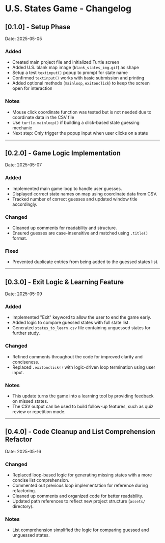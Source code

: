 # U.S. States Game - Changelog

## [0.1.0] - Setup Phase
Date: 2025-05-05

### Added
- Created main project file and initialized Turtle screen
- Added U.S. blank map image (`blank_states_img.gif`) as shape
- Setup a test `textinput()` popup to prompt for state name
- Confirmed `textinput()` works with basic submission and printing
- Added optional methods (`mainloop`, `exitonclick`) to keep the screen open for interaction

### Notes
- Mouse click coordinate function was tested but is not needed due to coordinate data in the CSV file
- Use `turtle.mainloop()` if building a click-based state guessing mechanic
- Next step: Only trigger the popup input when user clicks on a state

---

## [0.2.0] - Game Logic Implementation
Date: 2025-05-07

### Added
- Implemented main game loop to handle user guesses.
- Displayed correct state names on map using coordinate data from CSV.
- Tracked number of correct guesses and updated window title accordingly.

### Changed
- Cleaned up comments for readability and structure.
- Ensured guesses are case-insensitive and matched using `.title()` format.

### Fixed
- Prevented duplicate entries from being added to the guessed states list.

---

## [0.3.0] - Exit Logic & Learning Feature
Date: 2025-05-09

### Added
- Implemented "Exit" keyword to allow the user to end the game early.
- Added logic to compare guessed states with full state list.
- Generated `states_to_learn.csv` file containing unguessed states for further study.

### Changed
- Refined comments throughout the code for improved clarity and conciseness.
- Replaced `.exitonclick()` with logic-driven loop termination using user input.

### Notes
- This update turns the game into a learning tool by providing feedback on missed states.
- The CSV output can be used to build follow-up features, such as quiz review or repetition mode.

---

## [0.4.0] - Code Cleanup and List Comprehension Refactor  
Date: 2025-05-16

### Changed
- Replaced loop-based logic for generating missing states with a more concise list comprehension.
- Commented out previous loop implementation for reference during refactoring.
- Cleaned up comments and organized code for better readability.
- Updated path references to reflect new project structure (`assets/` directory).

### Notes
- List comprehension simplified the logic for comparing guessed and unguessed states.